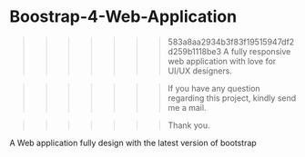 # Boostrap-4-Web-Application

>>>>>>> 583a8aa2934b3f83f19515947df2d259b1118be3
>>>>>>> A fully responsive web application with love for UI/UX designers.

>>>>>>> If you have any question regarding this project, kindly send me a mail.

>>>>>>> Thank you.

A Web application fully design with the latest version of bootstrap



